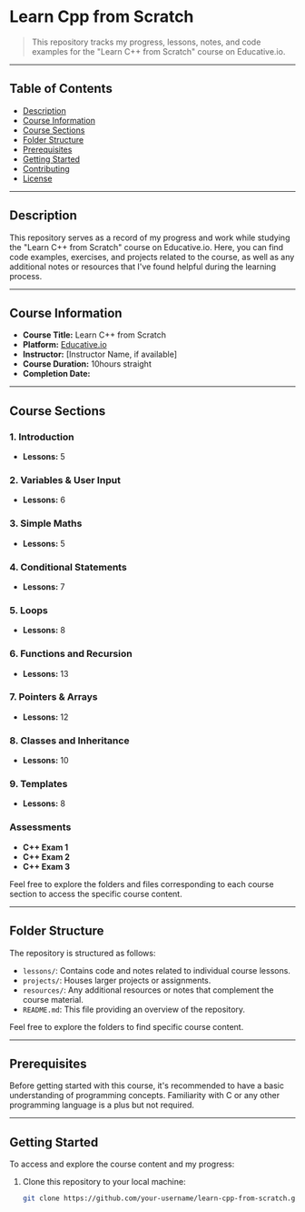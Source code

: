 # Learn Cpp from Scratch

> This repository tracks my progress, lessons, notes, and code examples for the "Learn C++ from Scratch" course on Educative.io.

---

## Table of Contents

- [Description](#description)
- [Course Information](#course-information)
- [Course Sections](#course-sections)
- [Folder Structure](#folder-structure)
- [Prerequisites](#prerequisites)
- [Getting Started](#getting-started)
- [Contributing](#contributing)
- [License](#license)

---

## Description

This repository serves as a record of my progress and work while studying the "Learn C++ from Scratch" course on Educative.io. Here, you can find code examples, exercises, and projects related to the course, as well as any additional notes or resources that I've found helpful during the learning process.

---

## Course Information

- **Course Title:** Learn C++ from Scratch
- **Platform:** [Educative.io](course-link-if-available)
- **Instructor:** [Instructor Name, if available]
- **Course Duration:** 10hours straight
- **Completion Date:** 

---

## Course Sections

### 1. Introduction

- **Lessons:** 5

### 2. Variables & User Input

- **Lessons:** 6

### 3. Simple Maths

- **Lessons:** 5

### 4. Conditional Statements

- **Lessons:** 7

### 5. Loops

- **Lessons:** 8

### 6. Functions and Recursion

- **Lessons:** 13

### 7. Pointers & Arrays

- **Lessons:** 12

### 8. Classes and Inheritance

- **Lessons:** 10

### 9. Templates

- **Lessons:** 8

### Assessments

- **C++ Exam 1**
- **C++ Exam 2**
- **C++ Exam 3**

Feel free to explore the folders and files corresponding to each course section to access the specific course content.

---

## Folder Structure

The repository is structured as follows:

- `lessons/`: Contains code and notes related to individual course lessons.
- `projects/`: Houses larger projects or assignments.
- `resources/`: Any additional resources or notes that complement the course material.
- `README.md`: This file providing an overview of the repository.

Feel free to explore the folders to find specific course content.

---

## Prerequisites

Before getting started with this course, it's recommended to have a basic understanding of programming concepts. Familiarity with C or any other programming language is a plus but not required.

---

## Getting Started

To access and explore the course content and my progress:

1. Clone this repository to your local machine:
   ```bash
   git clone https://github.com/your-username/learn-cpp-from-scratch.git

